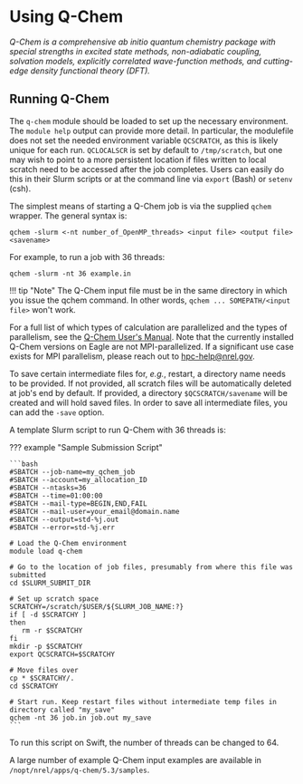 # Using Q-Chem

*Q-Chem is a comprehensive *ab initio* quantum chemistry package with special strengths in excited state methods, non-adiabatic coupling, solvation models, explicitly correlated wave-function methods, and cutting-edge density functional theory (DFT).* 

## Running Q-Chem

The `q-chem` module should be loaded to set up the necessary environment. The `module help` output can provide more detail. In particular, the modulefile does not set the needed environment variable `QCSCRATCH`, as this is likely unique for each run. `QCLOCALSCR` is set by default to `/tmp/scratch`, but one may wish to point to a more persistent location if files written to local scratch need to be accessed after the job completes. Users can easily do this in their Slurm scripts or at the command line via `export` (Bash) or `setenv` (csh). 

The simplest means of starting a Q-Chem job is via the supplied `qchem` wrapper. The general syntax is: 

`qchem -slurm <-nt number_of_OpenMP_threads> <input file> <output file> <savename>`

For example, to run a job with 36 threads:

`qchem -slurm -nt 36 example.in`

!!! tip "Note"
	 The Q-Chem input file must be in the same directory in which you issue the qchem command. In other words, `qchem ... SOMEPATH/<input file>` won't work. 

For a full list of which types of calculation are parallelized and the types of parallelism, see the [Q-Chem User's Manual](https://manual.q-chem.com/5.3/). Note that the currently installed Q-Chem versions on Eagle are not MPI-parallelized. If a significant use case exists for MPI parallelism, please reach out to [hpc-help@nrel.gov](mailto:hpc-help@nrel.gov). 

To save certain intermediate files for, *e.g.*, restart, a directory name needs to be provided. If not provided, all scratch files will be automatically deleted at job's end by default. If provided, a directory `$QCSCRATCH/savename` will be created and will hold saved files. In order to save all intermediate files, you can add the `-save` option. 

A template Slurm script to run Q-Chem with 36 threads is:

??? example "Sample Submission Script"

	```bash
	#SBATCH --job-name=my_qchem_job
	#SBATCH --account=my_allocation_ID
	#SBATCH --ntasks=36
	#SBATCH --time=01:00:00
	#SBATCH --mail-type=BEGIN,END,FAIL
	#SBATCH --mail-user=your_email@domain.name
	#SBATCH --output=std-%j.out
	#SBATCH --error=std-%j.err
	 
	# Load the Q-Chem environment
	module load q-chem
	 
	# Go to the location of job files, presumably from where this file was submitted
	cd $SLURM_SUBMIT_DIR
	 
	# Set up scratch space
	SCRATCHY=/scratch/$USER/${SLURM_JOB_NAME:?}
	if [ -d $SCRATCHY ]
	then
	   rm -r $SCRATCHY
	fi
	mkdir -p $SCRATCHY
	export QCSCRATCH=$SCRATCHY
	 
	# Move files over
	cp * $SCRATCHY/.
	cd $SCRATCHY
	 
	# Start run. Keep restart files without intermediate temp files in directory called "my_save"
	qchem -nt 36 job.in job.out my_save
	```

To run this script on Swift, the number of threads can be changed to 64. 

A large number of example Q-Chem input examples are available in `/nopt/nrel/apps/q-chem/5.3/samples`.
